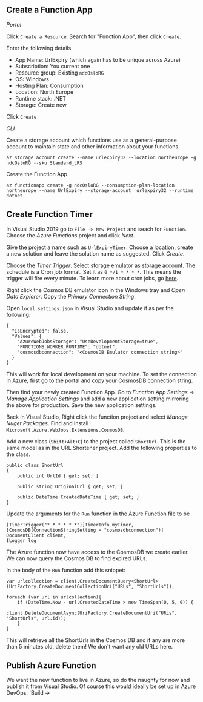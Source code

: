 ## Create a Function App

*_Portal_*

Click `Create a Resource`. Search for "Function App", then click `Create`. 

Enter the following details
- App Name: UrlExpiry (which again has to be unique across Azure)
- Subscription: You current one
- Resource group: Existing `ndcOsloRG`
- OS: Windows
- Hosting Plan: Consumption
- Location: North Europe
- Runtime stack: .NET
- Storage: Create new

Click `Create`

*_CLI_*

Create a storage account which functions use as a general-purpose account to maintain state and other information about your functions.

`az storage account create --name urlexpiry32 --location northeurope -g ndcOsloRG --sku Standard_LRS` 

Create the Function App.

`az functionapp create -g ndcOsloRG --consumption-plan-location northeurope --name UrlExpiry --storage-account  urlexpiry32 --runtime dotnet`

## Create Function Timer 

In Visual Studio 2019 go to `File -> New Project` and seach for `Function`. Choose the *Azure Functions* project and click *Next*. 

Give the project a name such as `UrlExpiryTimer`. Choose a location, create a new solution and leave the solution name as suggested. Click *Create*.

Choose the *Timer Trigger*. Select storage emulator as storage account. The schedule is a Cron job format. Set it as `0 */1 * * * *`. This means the trigger will fire every minute. To learn more about cron jobs, go [here](https://www.ostechnix.com/a-beginners-guide-to-cron-jobs/).

Right click the Cosmos DB emulator icon in the Windows tray and *Open Data Explorer*. Copy the *Primary Connection String*.

Open `local.settings.json` in Visual Studio and update it as per the following:

~~~~
{
  "IsEncrypted": false,
  "Values": {
    "AzureWebJobsStorage": "UseDevelopmentStorage=true",
    "FUNCTIONS_WORKER_RUNTIME": "dotnet",
    "cosmosdbconnection": "<CosmosDB Emulator connection string>"
  }
}
~~~~

This will work for local development on your machine. To set the connection in Azure, first go to the portal and copy your CosmosDB connection string. 

Then find your newly created Function App. Go to *Function App Settings* -> *Manage Application Settings* and add a new application setting mirroring the above for production. Save the new application settings.

Back in Visual Studio, Right click the function project and select *Manage Nuget Packages*. Find and install `Microsoft.Azure.WebJobs.Extensions.CosmosDB`.

Add a new class (`Shift+Alt+C`) to the project called `ShortUrl`. This is the same model as in the URL Shortener project. Add the following properties to the class.

````
public class ShortUrl
{
    public int UrlId { get; set; }

    public string OriginalUrl { get; set; }

    public DateTime CreatedDateTime { get; set; }
}
````

Update the arguments for the `Run` function in the Azure Function file to be 

~~~~
[TimerTrigger("* * * * * *")]TimerInfo myTimer,
[CosmosDB(ConnectionStringSetting = "cosmosdbconnection")] DocumentClient client, 
ILogger log
~~~~

The Azure function now have access to the CosmosDB we create earlier. We can now query the Cosmos DB to find expired URLs.

In the body of the `Run` function add this snippet:

````
var urlcollection = client.CreateDocumentQuery<ShortUrl>(UriFactory.CreateDocumentCollectionUri("URLs", "ShortUrls"));

foreach (var url in urlcollection){
    if (DateTime.Now - url.CreatedDateTime > new TimeSpan(0, 5, 0)) {
        client.DeleteDocumentAsync(UriFactory.CreateDocumentUri("URLs", "ShortUrls", url.id));
    }
}
````

This will retrieve all the ShortUrls in the Cosmos DB and if any are more than 5 minutes old, delete them! We don't want any old URLs here.

## Publish Azure Function

We want the new function to live in Azure, so do the naughty for now and publish it from Visual Studio. Of course this would ideally be set up in Azure DevOps. `Build -> 